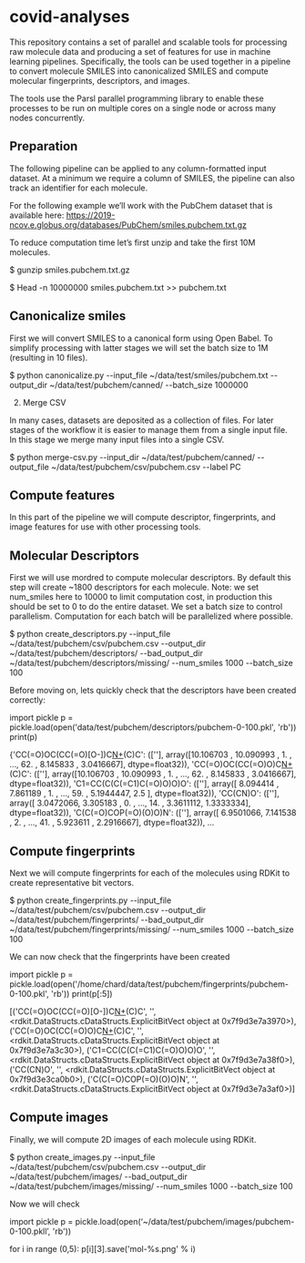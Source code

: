 # covid-analyses

This repository contains a set of parallel and scalable tools for processing raw molecule data and producing a set of features for use in machine learning pipelines. Specifically, the tools can be used together in a pipeline to convert molecule SMILES into canonicalized SMILES and compute molecular fingerprints, descriptors, and images. 

The tools use the Parsl parallel programming library to enable these processes to be run on multiple cores on a single node or across many nodes concurrently. 

## Preparation

The following pipeline can be applied to any column-formatted input dataset. At a minimum we require a column of SMILES, the pipeline can also track an identifier for each molecule.

For the following example we’ll work with the PubChem dataset that is available here: https://2019-ncov.e.globus.org/databases/PubChem/smiles.pubchem.txt.gz

To reduce computation time let’s first unzip and take the first 10M molecules. 

$ gunzip smiles.pubchem.txt.gz

$ Head -n 10000000 smiles.pubchem.txt >> pubchem.txt

## Canonicalize smiles

First we will convert SMILES to a canonical form using Open Babel. To simplify processing with latter stages we will set the batch size to 1M (resulting in 10 files).

$ python canonicalize.py --input_file ~/data/test/smiles/pubchem.txt --output_dir ~/data/test/pubchem/canned/ --batch_size 1000000

2.  Merge CSV

In many cases, datasets are deposited as a collection of files. For later stages of the workflow it is easier to manage them from a single input file. In this stage we merge many input files into a single CSV. 

$ python merge-csv.py --input_dir ~/data/test/pubchem/canned/ --output_file ~/data/test/pubchem/csv/pubchem.csv  --label PC

## Compute features

In this part of the pipeline we will compute descriptor, fingerprints, and image features for use with other processing tools.

## Molecular Descriptors 

First we will use mordred to compute molecular descriptors. By default this step will create ~1800 descriptors for each molecule.  Note: we set num_smiles here to 10000 to limit computation cost, in production this should be set to 0 to do the entire dataset. We set a batch size to control parallelism. Computation for each batch will be parallelized where possible.

$ python create_descriptors.py --input_file ~/data/test/pubchem/csv/pubchem.csv  --output_dir ~/data/test/pubchem/descriptors/  --bad_output_dir ~/data/test/pubchem/descriptors/missing/  --num_smiles 1000 --batch_size 100

Before moving on, lets quickly check that the descriptors have been created correctly: 

import pickle
p = pickle.load(open('data/test/pubchem/descriptors/pubchem-0-100.pkl', 'rb'))
print(p)

{'CC(=O)OC(CC(=O)[O-])C[N+](C)(C)C': ([''],
  array([10.106703 , 10.090993 ,  1.       , ..., 62.       ,  8.145833 ,
          3.0416667], dtype=float32)),
 'CC(=O)OC(CC(=O)O)C[N+](C)(C)C': ([''],
  array([10.106703 , 10.090993 ,  1.       , ..., 62.       ,  8.145833 ,
          3.0416667], dtype=float32)),
 'C1=CC(C(C(=C1)C(=O)O)O)O': ([''],
  array([ 8.094414 ,  7.861189 ,  1.       , ..., 59.       ,  5.1944447,
          2.5      ], dtype=float32)),
 'CC(CN)O': ([''],
  array([ 3.0472066,  3.305183 ,  0.       , ..., 14.       ,  3.3611112,
          1.3333334], dtype=float32)),
 'C(C(=O)COP(=O)(O)O)N': ([''],
  array([ 6.9501066,  7.141538 ,  2.       , ..., 41.       ,  5.923611 ,
          2.2916667], dtype=float32)),
…


## Compute fingerprints

Next we will compute fingerprints for each of the molecules using RDKit to create representative bit vectors. 

$ python create_fingerprints.py --input_file ~/data/test/pubchem/csv/pubchem.csv  --output_dir ~/data/test/pubchem/fingerprints/  --bad_output_dir ~/data/test/pubchem/fingerprints/missing/  --num_smiles 1000 --batch_size 100

We can now check that the fingerprints have been created

import pickle
p = pickle.load(open('/home/chard/data/test/pubchem/fingerprints/pubchem-0-100.pkl', 'rb'))
print(p[:5])

[('CC(=O)OC(CC(=O)[O-])C[N+](C)(C)C', 
'', 
<rdkit.DataStructs.cDataStructs.ExplicitBitVect object at 0x7f9d3e7a3970>), ('CC(=O)OC(CC(=O)O)C[N+](C)(C)C', 
'', 
<rdkit.DataStructs.cDataStructs.ExplicitBitVect object at 0x7f9d3e7a3c30>), ('C1=CC(C(C(=C1)C(=O)O)O)O', 
'', 
<rdkit.DataStructs.cDataStructs.ExplicitBitVect object at 0x7f9d3e7a38f0>), 
('CC(CN)O', 
'', 
<rdkit.DataStructs.cDataStructs.ExplicitBitVect object at 0x7f9d3e3ca0b0>), 
('C(C(=O)COP(=O)(O)O)N',
 '', 
<rdkit.DataStructs.cDataStructs.ExplicitBitVect object at 0x7f9d3e7a3af0>)]

## Compute images

Finally, we will compute 2D images of each molecule using RDKit.

$ python create_images.py --input_file ~/data/test/pubchem/csv/pubchem.csv  --output_dir ~/data/test/pubchem/images/  --bad_output_dir ~/data/test/pubchem/images/missing/  --num_smiles 1000 --batch_size 100

Now we will check 

import pickle
p = pickle.load(open(‘~/data/test/pubchem/images/pubchem-0-100.pkll’, 'rb'))

for i in range (0,5):
    p[i][3].save('mol-%s.png' % i)
